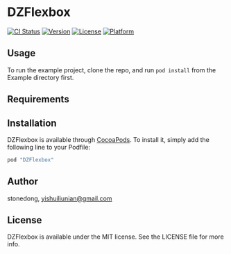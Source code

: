 # DZFlexbox

[![CI Status](http://img.shields.io/travis/stonedong/DZFlexbox.svg?style=flat)](https://travis-ci.org/stonedong/DZFlexbox)
[![Version](https://img.shields.io/cocoapods/v/DZFlexbox.svg?style=flat)](http://cocoapods.org/pods/DZFlexbox)
[![License](https://img.shields.io/cocoapods/l/DZFlexbox.svg?style=flat)](http://cocoapods.org/pods/DZFlexbox)
[![Platform](https://img.shields.io/cocoapods/p/DZFlexbox.svg?style=flat)](http://cocoapods.org/pods/DZFlexbox)

## Usage

To run the example project, clone the repo, and run `pod install` from the Example directory first.

## Requirements

## Installation

DZFlexbox is available through [CocoaPods](http://cocoapods.org). To install
it, simply add the following line to your Podfile:

```ruby
pod "DZFlexbox"
```

## Author

stonedong, yishuiliunian@gmail.com

## License

DZFlexbox is available under the MIT license. See the LICENSE file for more info.
